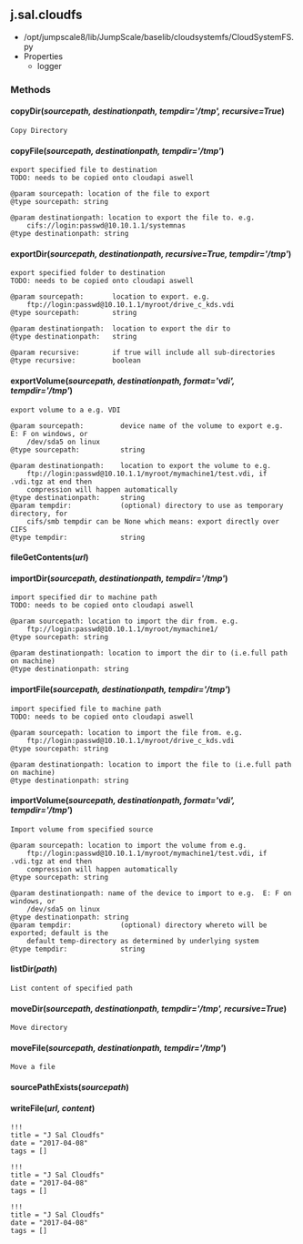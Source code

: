 <!-- toc -->
## j.sal.cloudfs

- /opt/jumpscale8/lib/JumpScale/baselib/cloudsystemfs/CloudSystemFS.py
- Properties
    - logger

### Methods

#### copyDir(*sourcepath, destinationpath, tempdir='/tmp', recursive=True*) 

```
Copy Directory

```

#### copyFile(*sourcepath, destinationpath, tempdir='/tmp'*) 

```
export specified file to destination
TODO: needs to be copied onto cloudapi aswell

@param sourcepath: location of the file to export
@type sourcepath: string

@param destinationpath: location to export the file to. e.g.
    cifs://login:passwd@10.10.1.1/systemnas
@type destinationpath: string

```

#### exportDir(*sourcepath, destinationpath, recursive=True, tempdir='/tmp'*) 

```
export specified folder to destination
TODO: needs to be copied onto cloudapi aswell

@param sourcepath:       location to export. e.g.
    ftp://login:passwd@10.10.1.1/myroot/drive_c_kds.vdi
@type sourcepath:        string

@param destinationpath:  location to export the dir to
@type destinationpath:   string

@param recursive:        if true will include all sub-directories
@type recursive:         boolean

```

#### exportVolume(*sourcepath, destinationpath, format='vdi', tempdir='/tmp'*) 

```
export volume to a e.g. VDI

@param sourcepath:         device name of the volume to export e.g.  E: F on windows, or
    /dev/sda5 on linux
@type sourcepath:          string

@param destinationpath:    location to export the volume to e.g.
    ftp://login:passwd@10.10.1.1/myroot/mymachine1/test.vdi, if .vdi.tgz at end then
    compression will happen automatically
@type destinationpath:     string
@param tempdir:            (optional) directory to use as temporary directory, for
    cifs/smb tempdir can be None which means: export directly over CIFS
@type tempdir:             string

```

#### fileGetContents(*url*) 

#### importDir(*sourcepath, destinationpath, tempdir='/tmp'*) 

```
import specified dir to machine path
TODO: needs to be copied onto cloudapi aswell

@param sourcepath: location to import the dir from. e.g.
    ftp://login:passwd@10.10.1.1/myroot/mymachine1/
@type sourcepath: string

@param destinationpath: location to import the dir to (i.e.full path on machine)
@type destinationpath: string

```

#### importFile(*sourcepath, destinationpath, tempdir='/tmp'*) 

```
import specified file to machine path
TODO: needs to be copied onto cloudapi aswell

@param sourcepath: location to import the file from. e.g.
    ftp://login:passwd@10.10.1.1/myroot/drive_c_kds.vdi
@type sourcepath: string

@param destinationpath: location to import the file to (i.e.full path on machine)
@type destinationpath: string

```

#### importVolume(*sourcepath, destinationpath, format='vdi', tempdir='/tmp'*) 

```
Import volume from specified source

@param sourcepath: location to import the volume from e.g.
    ftp://login:passwd@10.10.1.1/myroot/mymachine1/test.vdi, if .vdi.tgz at end then
    compression will happen automatically
@type sourcepath: string

@param destinationpath: name of the device to import to e.g.  E: F on windows, or
    /dev/sda5 on linux
@type destinationpath: string
@param tempdir:            (optional) directory whereto will be exported; default is the
    default temp-directory as determined by underlying system
@type tempdir:             string

```

#### listDir(*path*) 

```
List content of specified path

```

#### moveDir(*sourcepath, destinationpath, tempdir='/tmp', recursive=True*) 

```
Move directory

```

#### moveFile(*sourcepath, destinationpath, tempdir='/tmp'*) 

```
Move a file

```

#### sourcePathExists(*sourcepath*) 

#### writeFile(*url, content*) 


```
!!!
title = "J Sal Cloudfs"
date = "2017-04-08"
tags = []
```

```
!!!
title = "J Sal Cloudfs"
date = "2017-04-08"
tags = []
```

```
!!!
title = "J Sal Cloudfs"
date = "2017-04-08"
tags = []
```
